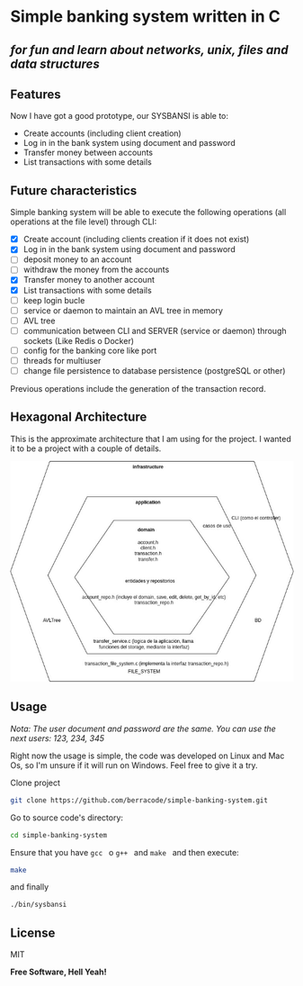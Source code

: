# Simple banking system written in C
## _for fun and learn about networks, unix, files and data structures_

## Features

Now I have got a good prototype, our SYSBANSI is able to:

- Create accounts (including client creation)
- Log in in the bank system using document and password
- Transfer money between accounts
- List transactions with some details

## Future characteristics

Simple banking system will be able to execute the following operations (all operations at the file level) through CLI:

- [x] Create account (including clients creation if it does not exist)
- [x] Log in in the bank system using document and password
- [ ] deposit money to an account
- [ ] withdraw the money from the accounts
- [x] Transfer money to another account
- [x] List transactions with some details
- [ ] keep login bucle
- [ ] service or daemon to maintain an AVL tree in memory
- [ ] AVL tree
- [ ] communication between CLI and SERVER (service or daemon) through sockets (Like Redis o Docker)
- [ ] config for the banking core like port
- [ ] threads for multiuser
- [ ] change file persistence to database persistence (postgreSQL or other)

Previous operations include the generation of the transaction record.

## Hexagonal Architecture

This is the approximate architecture that I am using for the project. I wanted it to be a project with a couple of details.


![hexagonal](./docs/img/hexagonal-architecture.jpg)


## Usage

_Nota: The user document and password are the same. You can use the next users: 123, 234, 345_

Right now the usage is simple, the code was developed on Linux and Mac Os, so I'm unsure if it will run on Windows. Feel free to give it a try.

Clone project

```sh
git clone https://github.com/berracode/simple-banking-system.git
```

Go to source code's directory:


```sh
cd simple-banking-system
```

Ensure that you have  `gcc ` o  `g++ ` and  `make ` and then execute:

```sh
make
```

and finally

```sh
./bin/sysbansi
```


## License

MIT

**Free Software, Hell Yeah!**